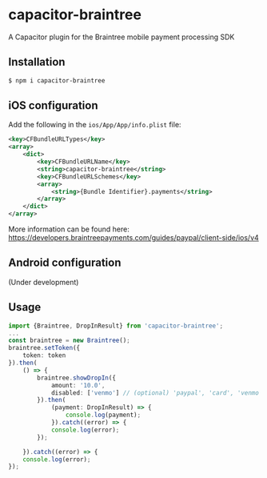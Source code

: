 # capacitor-braintree
A Capacitor plugin for the Braintree mobile payment processing SDK

## Installation

```bash
$ npm i capacitor-braintree
```

## iOS configuration

Add the following in the `ios/App/App/info.plist` file:

```xml
<key>CFBundleURLTypes</key>
<array>
    <dict>
        <key>CFBundleURLName</key>
        <string>capacitor-braintree</string>
        <key>CFBundleURLSchemes</key>
        <array>
            <string>{Bundle Identifier}.payments</string>
        </array>
    </dict>
</array>
```

More information can be found here: https://developers.braintreepayments.com/guides/paypal/client-side/ios/v4

## Android configuration
(Under development)

## Usage

```ts
import {Braintree, DropInResult} from 'capacitor-braintree';
...
const braintree = new Braintree();
braintree.setToken({
    token: token
}).then(
    () => {
        braintree.showDropIn({
            amount: '10.0',
            disabled: ['venmo'] // (optional) 'paypal', 'card', 'venmo', 'applePay'
        }).then(
            (payment: DropInResult) => {
                console.log(payment);
            }).catch((error) => {
            console.log(error);
        });

    }).catch((error) => {
    console.log(error);
});
```
